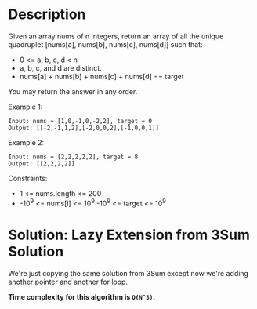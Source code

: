 # Description
Given an array nums of n integers, return an array of all the unique quadruplet [nums[a], nums[b], nums[c], nums[d]] such that:
- 0 <= a, b, c, d < n
- a, b, c, and d are distinct.
- nums[a] + nums[b] + nums[c] + nums[d] == target

You may return the answer in any order.

Example 1:
```
Input: nums = [1,0,-1,0,-2,2], target = 0
Output: [[-2,-1,1,2],[-2,0,0,2],[-1,0,0,1]]
```

Example 2:
```
Input: nums = [2,2,2,2,2], target = 8
Output: [[2,2,2,2]]
```
 

Constraints:
- 1 <= nums.length <= 200
- -10<sup>9</sup> <= nums[i] <= 10<sup>9</sup>
    -10<sup>9</sup> <= target <= 10<sup>9</sup>

# Solution: Lazy Extension from 3Sum Solution

We're just copying the same solution from 3Sum except now we're adding another pointer and another for loop.

**Time complexity for this algorithm is `O(N^3)`.**

